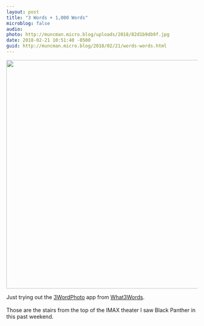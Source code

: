 ```yaml
---
layout: post
title: "3 Words + 1,000 Words"
microblog: false
audio: 
photo: http://muncman.micro.blog/uploads/2018/82d1b9db9f.jpg
date: 2018-02-21 10:51:40 -0500
guid: http://muncman.micro.blog/2018/02/21/words-words.html
---
```


<img src="http://muncman.micro.blog/uploads/2018/82d1b9db9f.jpg" width="600" height="600" style="height: auto;" class="sunlit_image" />

Just trying out the [3WordPhoto](https://itunes.apple.com/us/app/3wordphoto/id1222605551?mt=8) app from [What3Words](https://what3words.com/). <br /><br />Those are the stairs from the top of the IMAX theater I saw Black Panther in this past weekend. 


